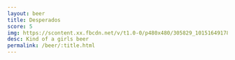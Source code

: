 ```yaml
---
layout: beer
title: Desperados
score: 5
img: https://scontent.xx.fbcdn.net/v/t1.0-0/p480x480/305829_10151649178053745_1663963670_n.jpg?oh=72ed48928d8fffaccf9e2128203d7e2a&oe=58C89537
desc: Kind of a girls beer
permalink: /beer/:title.html
---
```

